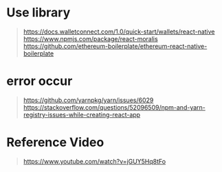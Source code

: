 # Use library

> https://docs.walletconnect.com/1.0/quick-start/wallets/react-native
> https://www.npmjs.com/package/react-moralis
> https://github.com/ethereum-boilerplate/ethereum-react-native-boilerplate

# error occur

> https://github.com/yarnpkg/yarn/issues/6029
> https://stackoverflow.com/questions/52096509/npm-and-yarn-registry-issues-while-creating-react-app

# Reference Video

> https://www.youtube.com/watch?v=jGUY5Hq8tFo